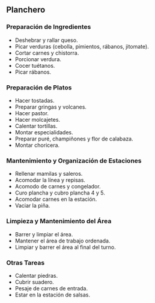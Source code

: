 ## Planchero

### Preparación de Ingredientes
- Deshebrar y rallar queso.
- Picar verduras (cebolla, pimientos, rábanos, jitomate).
- Cortar carnes y chistorra.
- Porcionar verdura.
- Cocer tuétanos.
- Picar rábanos.

### Preparación de Platos
- Hacer tostadas.
- Preparar gringas y volcanes.
- Hacer pastor.
- Hacer molcajetes.
- Calentar tortillas.
- Montar especialidades.
- Preparar puré, champiñones y flor de calabaza.
- Montar choricera.

### Mantenimiento y Organización de Estaciones
- Rellenar mamilas y saleros.
- Acomodar la línea y repisas.
- Acomodo de carnes y congelador.
- Curo plancha y cubro plancha 4 y 5.
- Acomodar carnes en la estación.
- Vaciar la piña.

### Limpieza y Mantenimiento del Área
- Barrer y limpiar el área.
- Mantener el área de trabajo ordenada.
- Limpiar y barrer el área al final del turno.

### Otras Tareas
- Calentar piedras.
- Cubrir suadero.
- Pesaje de carnes de entrada.
- Estar en la estación de salsas.
